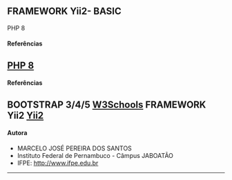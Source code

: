 FRAMEWORK Yii2- BASIC
-------------------------------------------------------------------
PHP 8
#### Referências

[PHP 8](https://www.w3schools.com/php/default.asp)
-------------------------------------------------------------------
#### Referências
BOOTSTRAP 3/4/5 
[W3Schools](https://www.w3schools.com/php/default.asp)
FRAMEWORK Yii2
[Yii2](https://www.yiiframework.com/doc/guide/2.0/pt-br)
--------------------------------------------------------------------------------
#### Autora
- MARCELO JOSÉ PEREIRA DOS SANTOS
- Instituto Federal de Pernambuco - Câmpus JABOATÃO
- IFPE: http://www.ifpe.edu.br
-------------------------------------------------
